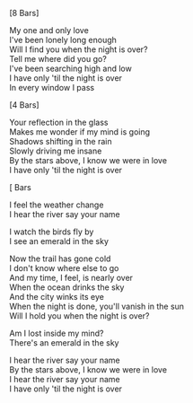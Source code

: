 
[8 Bars]

My one and only love  
I've been lonely long enough  
Will I find you when the night is over?  
Tell me where did you go?  
I've been searching high and low  
I have only 'til the night is over  
In every window I pass  

[4 Bars]

Your reflection in the glass  
Makes me wonder if my mind is going  
Shadows shifting in the rain  
Slowly driving me insane  
By the stars above, I know we were in love  
I have only 'til the night is over  

[ Bars

I feel the weather change  
I hear the river say your name 

I watch the birds fly by  
I see an emerald in the sky  

Now the trail has gone cold  
I don't know where else to go  
And my time, I feel, is nearly over  
When the ocean drinks the sky  
And the city winks its eye  
When the night is done, you'll vanish in the sun  
Will I hold you when the night is over?  

Am I lost inside my mind?  
There's an emerald in the sky  

I hear the river say your name  
By the stars above, I know we were in love  
I hear the river say your name  
I have only 'til the night is over
<!--stackedit_data:
eyJoaXN0b3J5IjpbLTE3OTkxMTA4ODldfQ==
-->